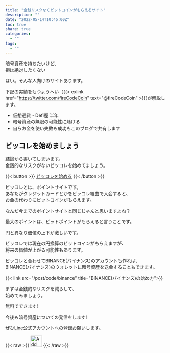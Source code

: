 ```yaml
---
title: "金銭リスクなくビットコインがもらえるサイト"
description: ""
date: "2022-05-14T10:45:00Z"
toc: true
share: true
categories:
  - ""
tags:
  - ""
---
```


暗号資産を持ちたいけど、  
損は絶対したくない  

はい。そんな人向けのサイトあります。

<!--more-->

下記の実績をもつようへい（{{< exlink href="https://twitter.com/fireCodeCoin" text="@fireCodeCoin" >}})が解説します。

- 仮想通貨・Defi歴 半年
- 暗号資産の無限の可能性に賭ける
- 自らお金を使い失敗も成功もこのブログで共有します 

## ビッコレを始めましょう

結論から書いてしまいます。  
金銭的なリスクがないビッコレを始めてましょう。  

{{< button >}}
<a href="https://bikkore.jp?introduction=adc5f4e61fefc411">ビッコレを始める</a>
{{< /button >}}

ビッコレとは、ポイントサイトです。  
あなたがクレジットカードとかをビッコレ経由で入会すると、    
お金の代わりにビットコインがもらえます。  

なんだ今までのポイントサイトと同じじゃんと思いますよね？
  
最大のポイントは、ビットポイントがもらえると言うことです。  

円と異なり価値の上下が激しいです。  

ビッコレでは現在の円換算のビットコインがもらえますが、  
将来の価値が上がる可能性もあります。  

ビッコレと合わせてBINANCE(バイナンス)のアカウントも作れば、  
BINANCE(バイナンス)のウォレットに暗号資産を送金することもできます。

{{< link src="/post/code/binance" title="BINANCE(バイナンス)の始め方">}}

まずは金銭的なリスクを減らして、  
始めてみましょう。

無料でできます!

今後も暗号資産についての発信をします!

ぜひLine公式アカウントへの登録お願いします。

{{< raw >}}
<a href="https://lin.ee/s3Ji7QW"><img src="https://scdn.line-apps.com/n/line_add_friends/btn/en.png" alt="Add friend" height="36" border="0"></a>
{{< /raw >}}

